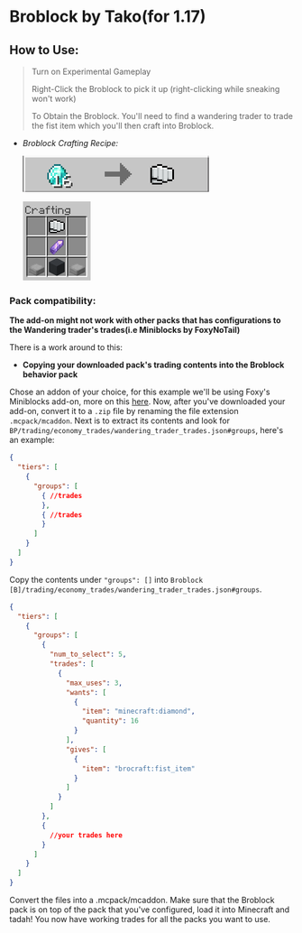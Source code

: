 # **Broblock by Tako**(for 1.17)

## **How to Use:**

> Turn on Experimental Gameplay
>
> Right-Click the Broblock to pick it up (right-clicking while sneaking won't work)
>
> To Obtain the Broblock. You'll need to find a wandering trader to trade the fist item which you'll then craft into Broblock.

- _Broblock Crafting Recipe:_

  ![Wandering Trader](images/trading.png)

  ![Broblock Crafting Recipe](images/recipe.png)

### **Pack compatibility:**

**The add-on might not work with other packs that has configurations to the Wandering trader's trades(i.e Miniblocks by FoxyNoTail)**

There is a work around to this:

- **Copying your downloaded pack's trading contents into the Broblock behavior pack**

Chose an addon of your choice, for this example we'll be using Foxy's Miniblocks add-on, more on this [here](https://foxynotail.com/). Now, after you've downloaded your add-on, convert it to a `.zip` file by renaming the file extension `.mcpack/mcaddon`. Next is to extract its contents and look for `BP/trading/economy_trades/wandering_trader_trades.json#groups`, here's an example:

```json
{
  "tiers": [
    {
      "groups": [
        { //trades
        },
        { //trades
        }
      ]
    }
  ]
}
```

Copy the contents under `"groups": []` into `Broblock [B]/trading/economy_trades/wandering_trader_trades.json#groups`.

```json
{
  "tiers": [
    {
      "groups": [
        {
          "num_to_select": 5,
          "trades": [
            {
              "max_uses": 3,
              "wants": [
                {
                  "item": "minecraft:diamond",
                  "quantity": 16
                }
              ],
              "gives": [
                {
                  "item": "brocraft:fist_item"
                }
              ]
            }
          ]
        },
        {
          //your trades here
        }
      ]
    }
  ]
}
```

Convert the files into a .mcpack/mcaddon. Make sure that the Broblock pack is on top of the pack that you've configured, load it into Minecraft and tadah! You now have working trades for all the packs you want to use.
